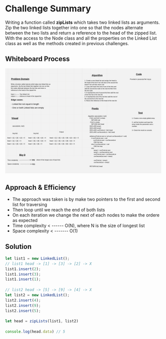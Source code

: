 # Challenge Summary

Writing a function called **zipLists** which takes two linked lists as arguments. Zip the two linked lists together into one so that the nodes alternate between the two lists and return a reference to the head of the zipped list. With the access to the Node class and all the properties on the Linked List class as well as the methods created in previous challenges.

## Whiteboard Process

![whiteboard](llZip.jpeg)

## Approach & Efficiency

- The approach was taken is by make two pointers to the first and second list for traversing
- Then loop until we reach the end of both lists
- On each iteration we change the next of each nodes to make the ordere as expected
- Time complexity < ------ O(N), where N is the size of longest list
- Space complexity < ------- O(1)

## Solution


```javascript
let list1 = new LinkedList();
// list1 head -> [1] -> [3] -> [2] -> X
list1.insert(2);
list1.insert(3);
list1.insert(1);

// list2 head -> [5] -> [9] -> [4] -> X
let list2 = new LinkedList();
list2.insert(4);
list2.insert(9);
list2.insert(5);

let head = zipLists(list1, list2)

console.log(head.data) // 5
```
